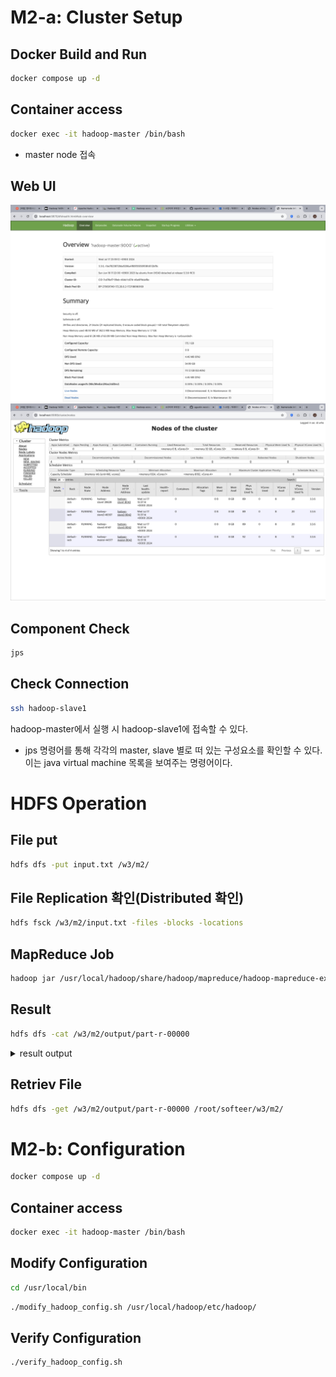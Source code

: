 # M2-a: Cluster Setup

## Docker Build and Run

```bash
docker compose up -d
```

## Container access

```bash
docker exec -it hadoop-master /bin/bash
```

- master node 접속

## Web UI

![NameNode Web UI](./imgs/NameNode.png)
![Resource Manager Web UI](./imgs/ResourceManager.png)

## Component Check

```bash
jps
```

## Check Connection

```bash
ssh hadoop-slave1
```

hadoop-master에서 실행 시 hadoop-slave1에 접속할 수 있다.

- jps 명령어를 통해 각각의 master, slave 별로 떠 있는 구성요소를 확인할 수 있다.
  이는 java virtual machine 목록을 보여주는 명령어이다.

# HDFS Operation

## File put

```bash
hdfs dfs -put input.txt /w3/m2/
```

## File Replication 확인(Distributed 확인)

```bash
hdfs fsck /w3/m2/input.txt -files -blocks -locations
```

## MapReduce Job

```bash
hadoop jar /usr/local/hadoop/share/hadoop/mapreduce/hadoop-mapreduce-examples-*.jar wordcount /w3/m2/input.txt /w3/m2/output
```

## Result

```bash
hdfs dfs -cat /w3/m2/output/part-r-00000
```

<details>
<summary>result output</summary>
<div markdown="1">
And     11
God     13
In      1
Let     4
Now     1
So      1
Spirit  1
The     1
Then    1
a       1
above   1
according       3
and     14
appear. 1
be      3
bear    1
bearing 2
beginning       1
between 1
called  5
created 1
darkness        2
darkness.       1
day,    1
day.    3
deep,   1
dry     2
earth   1
earth.  1
empty,  1
evening,        3
first   1
formless        1
from    3
fruit   2
gathered        2
good,   1
good.   2
ground  2
he      3
heavens 1
hovering        1
in      2
it      6
it,     1
it.     1
kinds   1
kinds.  2
land    3
land,   1
let     1
light   3
light,  1
light.  1
made    1
morning 3
night.  1
of      2
on      1
one     1
over    2
place,  1
plants  2
produce 1
produced        1
said,   4
saw     3
seas.   1
second  1
seed    3
seed-bearing    1
separate        1
separated       2
sky     1
sky.    1
so.     3
surface 1
that    4
the     28
their   3
there   9
third   1
to      5
trees   2
under   2
various 1
vault   4
vegetation:     2
was     16
water   4
water.  1
waters  2
waters. 1
with    2
</div>
</details>

## Retriev File

```bash
hdfs dfs -get /w3/m2/output/part-r-00000 /root/softeer/w3/m2/
```

# M2-b: Configuration

```bash
docker compose up -d
```

## Container access

```bash
docker exec -it hadoop-master /bin/bash
```

## Modify Configuration

```bash
cd /usr/local/bin
```

```bash
./modify_hadoop_config.sh /usr/local/hadoop/etc/hadoop/
```

## Verify Configuration

```bash
./verify_hadoop_config.sh
```
